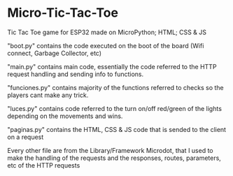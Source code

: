 # Micro-Tic-Tac-Toe
Tic Tac Toe game for ESP32 made on MicroPython; HTML; CSS & JS

"boot.py" contains the code executed on the boot of the board (Wifi connect, Garbage Collector, etc)

"main.py" contains main code, essentially the code referred to the HTTP request handling and sending info to functions.

"funciones.py" contains majority of the functions referred to checks so the players cant make any trick.

"luces.py" contains code referred to the turn on/off red/green of the lights depending on the movements and wins.

"paginas.py" contains the HTML, CSS & JS code that is sended to the client on a request

Every other file are from the Library/Framework Microdot, that I used to make the handling of the requests and the responses, routes, parameters, etc of the HTTP requests
